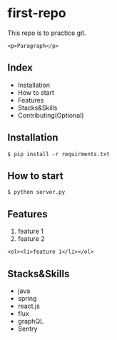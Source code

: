 # first-repo

This repo is to practice git.

`<p>Paragraph</p>`

## Index

- Installation
- How to start
- Features
- Stacks&Skills
- Contributing(Optional)

## Installation

```shell
$ pip install -r requirments.txt
```

## How to start

```shell
$ python server.py
```

## Features

1. feature 1
2. feature 2

`<ol><li>feature 1</li></ol>`

## Stacks&Skills

- java
- spring
- react.js
- flux
- graphQL
- Sentry


